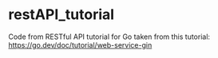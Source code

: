 # restAPI_tutorial
Code from RESTful API tutorial for Go taken from this tutorial: https://go.dev/doc/tutorial/web-service-gin
